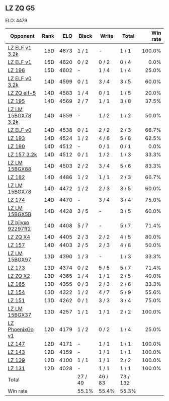 ## LZ ZQ G5 ##

ELO: 4479

Opponent | Rank | ELO | Black | Write | Total | Win rate
---------|-----:|----:|-------|-------|-------|-------:
[LZ ELF v1 3.2k](LZ%20ELF%20v1%203.2k.md) | 15D | 4673 | 1 / 1 | - | 1 / 1 | 100.0%
[LZ ELF v1](LZ%20ELF%20v1.md) | 15D | 4620 | 0 / 2 | 0 / 2 | 0 / 4 | 0.0%
[LZ 196](LZ%20196.md) | 15D | 4602 | - | 1 / 4 | 1 / 4 | 25.0%
[LZ ELF v0 3.2k](LZ%20ELF%20v0%203.2k.md) | 14D | 4599 | 0 / 1 | 3 / 4 | 3 / 5 | 60.0%
[LZ ZQ elf-5](LZ%20ZQ%20elf-5.md) | 14D | 4583 | 1 / 4 | 0 / 1 | 1 / 5 | 20.0%
[LZ 195](LZ%20195.md) | 14D | 4569 | 2 / 7 | 1 / 1 | 3 / 8 | 37.5%
[LZ LM 15BGX78 3.2k](LZ%20LM%2015BGX78%203.2k.md) | 14D | 4559 | - | 1 / 2 | 1 / 2 | 50.0%
[LZ ELF v0](LZ%20ELF%20v0.md) | 14D | 4538 | 0 / 1 | 2 / 2 | 2 / 3 | 66.7%
[LZ 193](LZ%20193.md) | 14D | 4524 | 1 / 2 | 4 / 6 | 5 / 8 | 62.5%
[LZ 190](LZ%20190.md) | 14D | 4512 | - | 0 / 1 | 0 / 1 | 0.0%
[LZ 157 3.2k](LZ%20157%203.2k.md) | 14D | 4512 | 0 / 1 | 1 / 2 | 1 / 3 | 33.3%
[LZ LM 15BGX88](LZ%20LM%2015BGX88.md) | 14D | 4503 | 2 / 2 | 3 / 4 | 5 / 6 | 83.3%
[LZ 182](LZ%20182.md) | 14D | 4486 | 1 / 2 | 1 / 1 | 2 / 3 | 66.7%
[LZ LM 15BGX78](LZ%20LM%2015BGX78.md) | 14D | 4472 | 1 / 2 | 2 / 3 | 3 / 5 | 60.0%
[LZ 174](LZ%20174.md) | 14D | 4470 | - | 3 / 4 | 3 / 4 | 75.0%
[LZ LM 15BGX5B](LZ%20LM%2015BGX5B.md) | 14D | 4428 | 3 / 5 | - | 3 / 5 | 60.0%
[LZ bjiyxo 92297ff2](LZ%20bjiyxo%2092297ff2.md) | 14D | 4408 | 5 / 7 | - | 5 / 7 | 71.4%
[LZ ZQ X4](LZ%20ZQ%20X4.md) | 14D | 4405 | 2 / 3 | 2 / 2 | 4 / 5 | 80.0%
[LZ 157](LZ%20157.md) | 14D | 4403 | 2 / 5 | 2 / 3 | 4 / 8 | 50.0%
[LZ LM 15BGX97](LZ%20LM%2015BGX97.md) | 13D | 4390 | 1 / 3 | - | 1 / 3 | 33.3%
[LZ 173](LZ%20173.md) | 13D | 4374 | 0 / 2 | 5 / 5 | 5 / 7 | 71.4%
[LZ ZQ X2](LZ%20ZQ%20X2.md) | 13D | 4365 | 1 / 4 | 1 / 1 | 2 / 5 | 40.0%
[LZ 165](LZ%20165.md) | 13D | 4355 | 0 / 3 | 2 / 3 | 2 / 6 | 33.3%
[LZ 154](LZ%20154.md) | 13D | 4322 | 1 / 2 | 4 / 7 | 5 / 9 | 55.6%
[LZ 151](LZ%20151.md) | 13D | 4262 | 0 / 1 | 3 / 3 | 3 / 4 | 75.0%
[LZ LM 15BGX37](LZ%20LM%2015BGX37.md) | 13D | 4257 | 1 / 1 | 1 / 1 | 2 / 2 | 100.0%
[LZ PhoenixGo v1](LZ%20PhoenixGo%20v1.md) | 12D | 4179 | 1 / 2 | 0 / 2 | 1 / 4 | 25.0%
[LZ 147](LZ%20147.md) | 12D | 4171 | - | 1 / 1 | 1 / 1 | 100.0%
[LZ 143](LZ%20143.md) | 12D | 4159 | - | 1 / 1 | 1 / 1 | 100.0%
[LZ 139](LZ%20139.md) | 12D | 4100 | 1 / 1 | 1 / 1 | 2 / 2 | 100.0%
[LZ 131](LZ%20131.md) | 12D | 4028 | - | 1 / 1 | 1 / 1 | 100.0%
Total | | | 27 / 49 | 46 / 83 | 73 / 132 | 
Win rate| | | 55.1% | 55.4% | 55.3% | 
